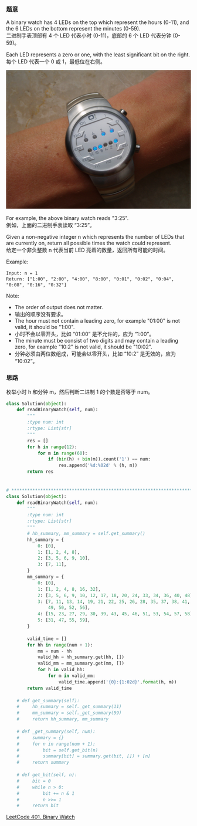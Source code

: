 ### 题意
A binary watch has 4 LEDs on the top which represent the hours (0-11), and the 6 LEDs on the bottom represent the minutes (0-59).  
二进制手表顶部有 4 个 LED 代表小时 (0-11)，底部的 6 个 LED 代表分钟 (0-59)。

Each LED represents a zero or one, with the least significant bit on the right.  
每个 LED 代表一个 0 或 1，最低位在右侧。

![401. Binary Watch](https://github.com/fangweiren/LeetCode-Python/blob/master/screenshots/Binary_clock_samui_moon.jpg)

For example, the above binary watch reads "3:25".  
例如，上面的二进制手表读取 “3:25”。

Given a non-negative integer n which represents the number of LEDs that are currently on, return all possible times the watch could represent.  
给定一个非负整数 n 代表当前 LED 亮着的数量，返回所有可能的时间。

Example:
```
Input: n = 1
Return: ["1:00", "2:00", "4:00", "8:00", "0:01", "0:02", "0:04", "0:08", "0:16", "0:32"]
```
Note:
- The order of output does not matter.
- 输出的顺序没有要求。
- The hour must not contain a leading zero, for example "01:00" is not valid, it should be "1:00".
- 小时不会以零开头，比如 “01:00” 是不允许的，应为 “1:00”。
- The minute must be consist of two digits and may contain a leading zero, for example "10:2" is not valid, it should be "10:02".
- 分钟必须由两位数组成，可能会以零开头，比如 “10:2” 是无效的，应为 “10:02”。

### 思路
枚举小时 h 和分钟 m，然后判断二进制 1 的个数是否等于 num。

```python
class Solution(object):
    def readBinaryWatch(self, num):
        """
        :type num: int
        :rtype: List[str]
        """
        res = []
        for h in range(12):
            for m in range(60):
                if (bin(h) + bin(m)).count('1') == num:
                    res.append('%d:%02d' % (h, m))
        return res


# *****************************************************************************
class Solution(object):
    def readBinaryWatch(self, num):
        """
        :type num: int
        :rtype: List[str]
        """
        # hh_summary, mm_summary = self.get_summary()
        hh_summary = {
            0: [0],
            1: [1, 2, 4, 8],
            2: [3, 5, 6, 9, 10],
            3: [7, 11],
        }
        mm_summary = {
            0: [0],
            1: [1, 2, 4, 8, 16, 32],
            2: [3, 5, 6, 9, 10, 12, 17, 18, 20, 24, 33, 34, 36, 40, 48],
            3: [7, 11, 13, 14, 19, 21, 22, 25, 26, 28, 35, 37, 38, 41, 42, 44,
                49, 50, 52, 56],
            4: [15, 23, 27, 29, 30, 39, 43, 45, 46, 51, 53, 54, 57, 58],
            5: [31, 47, 55, 59],
        }

        valid_time = []
        for hh in range(num + 1):
            mm = num - hh
            valid_hh = hh_summary.get(hh, [])
            valid_mm = mm_summary.get(mm, [])
            for h in valid_hh:
                for m in valid_mm:
                    valid_time.append('{0}:{1:02d}'.format(h, m))
        return valid_time

    # def get_summary(self):
    #     hh_summary = self._get_summary(11)
    #     mm_summary = self._get_summary(59)
    #     return hh_summary, mm_summary

    # def _get_summary(self, num):
    #     summary = {}
    #     for n in range(num + 1):
    #         bit = self.get_bit(n)
    #         summary[bit] = summary.get(bit, []) + [n]
    #     return summary

    # def get_bit(self, n):
    #     bit = 0
    #     while n > 0:
    #         bit += n & 1
    #         n >>= 1
    #     return bit
```
[LeetCode 401. Binary Watch](https://leetcode.com/problems/binary-watch/description/)
